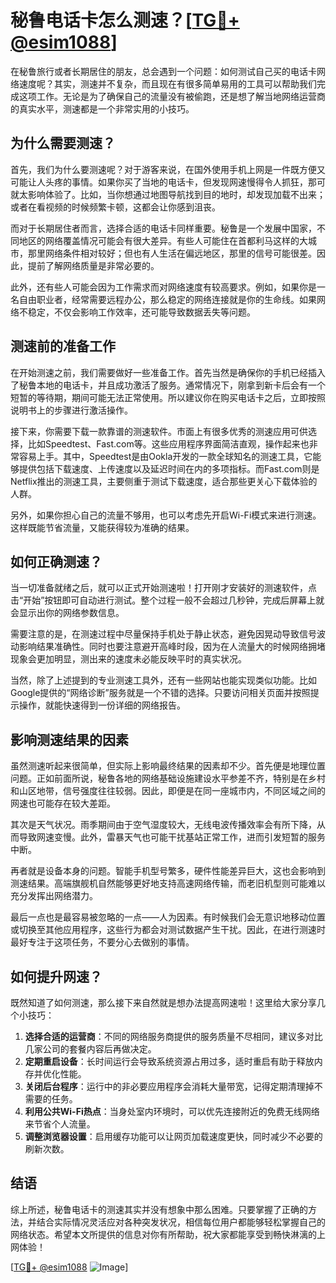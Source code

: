 # 秘鲁电话卡怎么测速？[[TG💪+ @esim1088](https://t.me/s/esim1088)]

在秘鲁旅行或者长期居住的朋友，总会遇到一个问题：如何测试自己买的电话卡网络速度呢？其实，测速并不复杂，而且现在有很多简单易用的工具可以帮助我们完成这项工作。无论是为了确保自己的流量没有被偷跑，还是想了解当地网络运营商的真实水平，测速都是一个非常实用的小技巧。

## 为什么需要测速？

首先，我们为什么要测速呢？对于游客来说，在国外使用手机上网是一件既方便又可能让人头疼的事情。如果你买了当地的电话卡，但发现网速慢得令人抓狂，那可就太影响体验了。比如，当你想通过地图导航找到目的地时，却发现加载不出来；或者在看视频的时候频繁卡顿，这都会让你感到沮丧。

而对于长期居住者而言，选择合适的电话卡同样重要。秘鲁是一个发展中国家，不同地区的网络覆盖情况可能会有很大差异。有些人可能住在首都利马这样的大城市，那里网络条件相对较好；但也有人生活在偏远地区，那里的信号可能很差。因此，提前了解网络质量是非常必要的。

此外，还有些人可能会因为工作需求而对网络速度有较高要求。例如，如果你是一名自由职业者，经常需要远程办公，那么稳定的网络连接就是你的生命线。如果网络不稳定，不仅会影响工作效率，还可能导致数据丢失等问题。

## 测速前的准备工作

在开始测速之前，我们需要做好一些准备工作。首先当然是确保你的手机已经插入了秘鲁本地的电话卡，并且成功激活了服务。通常情况下，刚拿到新卡后会有一个短暂的等待期，期间可能无法正常使用。所以建议你在购买电话卡之后，立即按照说明书上的步骤进行激活操作。

接下来，你需要下载一款靠谱的测速软件。市面上有很多优秀的测速应用可供选择，比如Speedtest、Fast.com等。这些应用程序界面简洁直观，操作起来也非常容易上手。其中，Speedtest是由Ookla开发的一款全球知名的测速工具，它能够提供包括下载速度、上传速度以及延迟时间在内的多项指标。而Fast.com则是Netflix推出的测速工具，主要侧重于测试下载速度，适合那些更关心下载体验的人群。

另外，如果你担心自己的流量不够用，也可以考虑先开启Wi-Fi模式来进行测速。这样既能节省流量，又能获得较为准确的结果。

## 如何正确测速？

当一切准备就绪之后，就可以正式开始测速啦！打开刚才安装好的测速软件，点击“开始”按钮即可自动进行测试。整个过程一般不会超过几秒钟，完成后屏幕上就会显示出你的网络参数信息。

需要注意的是，在测速过程中尽量保持手机处于静止状态，避免因晃动导致信号波动影响结果准确性。同时也要注意避开高峰时段，因为在人流量大的时候网络拥堵现象会更加明显，测出来的速度未必能反映平时的真实状况。

当然，除了上述提到的专业测速工具外，还有一些网站也能实现类似功能。比如Google提供的“网络诊断”服务就是一个不错的选择。只要访问相关页面并按照提示操作，就能快速得到一份详细的网络报告。

## 影响测速结果的因素

虽然测速听起来很简单，但实际上影响最终结果的因素却不少。首先便是地理位置问题。正如前面所说，秘鲁各地的网络基础设施建设水平参差不齐，特别是在乡村和山区地带，信号强度往往较弱。因此，即便是在同一座城市内，不同区域之间的网速也可能存在较大差距。

其次是天气状况。雨季期间由于空气湿度较大，无线电波传播效率会有所下降，从而导致网速变慢。此外，雷暴天气也可能干扰基站正常工作，进而引发短暂的服务中断。

再者就是设备本身的问题。智能手机型号繁多，硬件性能差异巨大，这也会影响到测速结果。高端旗舰机自然能够更好地支持高速网络传输，而老旧机型则可能难以充分发挥出网络潜力。

最后一点也是最容易被忽略的一点——人为因素。有时候我们会无意识地移动位置或切换至其他应用程序，这些行为都会对测试数据产生干扰。因此，在进行测速时最好专注于这项任务，不要分心去做别的事情。

## 如何提升网速？

既然知道了如何测速，那么接下来自然就是想办法提高网速啦！这里给大家分享几个小技巧：

1. **选择合适的运营商**：不同的网络服务商提供的服务质量不尽相同，建议多对比几家公司的套餐内容后再做决定。
2. **定期重启设备**：长时间运行会导致系统资源占用过多，适时重启有助于释放内存并优化性能。
3. **关闭后台程序**：运行中的非必要应用程序会消耗大量带宽，记得定期清理掉不需要的任务。
4. **利用公共Wi-Fi热点**：当身处室内环境时，可以优先连接附近的免费无线网络来节省个人流量。
5. **调整浏览器设置**：启用缓存功能可以让网页加载速度更快，同时减少不必要的刷新次数。

## 结语

综上所述，秘鲁电话卡的测速其实并没有想象中那么困难。只要掌握了正确的方法，并结合实际情况灵活应对各种突发状况，相信每位用户都能够轻松掌握自己的网络状态。希望本文所提供的信息对你有所帮助，祝大家都能享受到畅快淋漓的上网体验！

[[TG💪+ @esim1088](https://t.me/s/esim1088) ![Image](https://i.postimg.cc/4NQfJmqS/Snipaste-2025-05-13-00-14-12.png)]